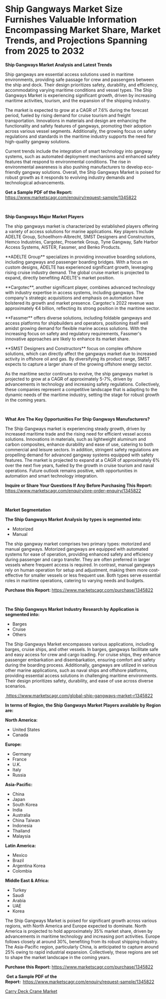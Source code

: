 <p><h1>Ship Gangways Market Size Furnishes Valuable Information Encompassing Market Share, Market Trends, and Projections Spanning from 2025 to 2032</h1></p><p><strong>Ship Gangways Market Analysis and Latest Trends</strong></p>
<p><p>Ship gangways are essential access solutions used in maritime environments, providing safe passage for crew and passengers between the ship and dock. Their design prioritizes safety, durability, and efficiency, accommodating varying maritime conditions and vessel types. The Ship Gangways Market is experiencing significant growth, driven by increasing maritime activities, tourism, and the expansion of the shipping industry.</p><p>The market is expected to grow at a CAGR of 7.6% during the forecast period, fueled by rising demand for cruise tourism and freight transportation. Innovations in materials and design are enhancing the functionality and safety features of gangways, promoting their adoption across various vessel segments. Additionally, the growing focus on safety regulations and standards in the maritime industry supports the need for high-quality gangway solutions.</p><p>Current trends include the integration of smart technology into gangway systems, such as automated deployment mechanisms and enhanced safety features that respond to environmental conditions. The rise in environmental awareness is also pushing manufacturers to develop eco-friendly gangway solutions. Overall, the Ship Gangways Market is poised for robust growth as it responds to evolving industry demands and technological advancements.</p></p>
<p><strong>Get a Sample PDF of the Report:&nbsp;</strong> <a href="https://www.marketscagr.com/enquiry/request-sample/1345822?utm_campaign=2320&utm_medium=2&utm_source=Github&utm_content=ia&utm_term=17022025&utm_id=ship-gangways">https://www.marketscagr.com/enquiry/request-sample/1345822</a></p>
<p>&nbsp;</p>
<p><strong>Ship Gangways Major Market Players</strong></p>
<p><p>The ship gangways market is characterized by established players offering a variety of access solutions for marine applications. Key players include ADELTE Group, Schoellhorn-Albrecht, SMST Designers and Constructors, Hemco Industries, Cargotec, Prosertek Group, Tyne Gangway, Safe Harbor Access Systems, AISTER, Fassmer, and Benko Products.</p><p>**ADELTE Group** specializes in providing innovative boarding solutions, including gangways and passenger boarding bridges. With a focus on custom designs, ADELTE has experienced significant growth, leveraging rising cruise industry demand. The global cruise market is projected to expand, directly benefiting ADELTE's market position.</p><p>**Cargotec**, another significant player, combines advanced technology with industry expertise in access systems, including gangways. The company's strategic acquisitions and emphasis on automation have bolstered its growth and market presence. Cargotec's 2022 revenue was approximately €4 billion, reflecting its strong position in the maritime sector.</p><p>**Fassmer** offers diverse solutions, including foldable gangways and access platforms for shipbuilders and operators, positioning itself well amidst growing demand for flexible marine access solutions. With the increasing focus on safety and regulatory requirements, Fassmer's innovative approaches are likely to enhance its market share.</p><p>**SMST Designers and Constructors** focus on complex offshore solutions, which can directly affect the gangways market due to increased activity in offshore oil and gas. By diversifying its product range, SMST expects to capture a larger share of the growing offshore energy sector.</p><p>As the maritime sector continues to evolve, the ship gangways market is projected to grow at a CAGR of approximately 5-7%, driven by advancements in technology and increasing safety regulations. Collectively, these companies represent a competitive landscape that is adapting to the dynamic needs of the maritime industry, setting the stage for robust growth in the coming years.</p></p>
<p>&nbsp;</p>
<p><strong>What Are The Key Opportunities For Ship Gangways Manufacturers?</strong></p>
<p><p>The Ship Gangways market is experiencing steady growth, driven by increased maritime trade and the rising need for efficient vessel access solutions. Innovations in materials, such as lightweight aluminum and carbon composites, enhance durability and ease of use, catering to both commercial and leisure sectors. In addition, stringent safety regulations are propelling demand for advanced gangway systems equipped with safety features. The market is projected to expand at a CAGR of approximately 6% over the next five years, fueled by the growth in cruise tourism and naval operations. Future outlook remains positive, with opportunities in automation and smart technology integration.</p></p>
<p><strong>Inquire or Share Your Questions If Any Before Purchasing This Report:</strong> <a href="https://www.marketscagr.com/enquiry/pre-order-enquiry/1345822?utm_campaign=2320&utm_medium=2&utm_source=Github&utm_content=ia&utm_term=17022025&utm_id=ship-gangways">https://www.marketscagr.com/enquiry/pre-order-enquiry/1345822</a></p>
<p>&nbsp;</p>
<p><strong>Market Segmentation</strong></p>
<p><strong>The Ship Gangways Market Analysis by types is segmented into:</strong></p>
<p><ul><li>Motorized</li><li>Manual</li></ul></p>
<p><p>The ship gangway market comprises two primary types: motorized and manual gangways. Motorized gangways are equipped with automated systems for ease of operation, providing enhanced safety and efficiency during passenger and cargo transfer. They are often preferred in larger vessels where frequent access is required. In contrast, manual gangways rely on human operation for setup and adjustment, making them more cost-effective for smaller vessels or less frequent use. Both types serve essential roles in maritime operations, catering to varying needs and budgets.</p></p>
<p><strong>Purchase this Report:&nbsp;</strong><a href="https://www.marketscagr.com/purchase/1345822?utm_campaign=2320&utm_medium=2&utm_source=Github&utm_content=ia&utm_term=17022025&utm_id=ship-gangways">https://www.marketscagr.com/purchase/1345822</a></p>
<p>&nbsp;</p>
<p><strong>The Ship Gangways Market Industry Research by Application is segmented into:</strong></p>
<p><ul><li>Barges</li><li>Cruise</li><li>Others</li></ul></p>
<p><p>The Ship Gangways Market encompasses various applications, including barges, cruise ships, and other vessels. In barges, gangways facilitate safe and easy access for crew and cargo loading. For cruise ships, they enhance passenger embarkation and disembarkation, ensuring comfort and safety during the boarding process. Additionally, gangways are utilized in various other marine applications, such as naval ships and offshore platforms, providing essential access solutions in challenging maritime environments. Their design prioritizes safety, durability, and ease of use across diverse scenarios.</p></p>
<p><a href="https://www.marketscagr.com/global-ship-gangways-market-r1345822?utm_campaign=2320&utm_medium=2&utm_source=Github&utm_content=ia&utm_term=17022025&utm_id=ship-gangways">&nbsp;https://www.marketscagr.com/global-ship-gangways-market-r1345822</a></p>
<p><strong>In terms of Region, the Ship Gangways Market Players available by Region are:</strong></p>
<p>
    <p> <strong> North America: </strong>
        <ul>
            <li>United States</li>
            <li>Canada</li>
        </ul>
        </p> 
    <p> <strong> Europe: </strong>
        <ul>
            <li>Germany</li>
            <li>France</li>
            <li>U.K.</li>
            <li>Italy</li>
            <li>Russia</li>
        </ul>
        </p> 
    <p> <strong> Asia-Pacific: </strong>
        <ul>
            <li>China</li>
            <li>Japan</li>
            <li>South Korea</li>
            <li>India</li>
            <li>Australia</li>
            <li>China Taiwan</li>
            <li>Indonesia</li>
            <li>Thailand</li>
            <li>Malaysia</li>
        </ul>
        </p> 
    <p> <strong> Latin America: </strong>
        <ul>
            <li>Mexico</li>
            <li>Brazil</li>
            <li>Argentina Korea</li>
            <li>Colombia</li>
        </ul>
        </p> 
    <p> <strong> Middle East & Africa: </strong>
        <ul>
            <li>Turkey</li>
            <li>Saudi</li>
            <li>Arabia</li>
            <li>UAE</li>
            <li>Korea</li>
        </ul>
    </p>
    </p>
<p><p>The Ship Gangways Market is poised for significant growth across various regions, with North America and Europe expected to dominate. North America is projected to hold approximately 35% market share, driven by advancements in maritime technology and increasing port activities. Europe follows closely at around 30%, benefiting from its robust shipping industry. The Asia-Pacific region, particularly China, is anticipated to capture around 25% owing to rapid industrial expansion. Collectively, these regions are set to shape the market landscape in the coming years.</p></p>
<p><strong>Purchase this Report: </strong><a href="https://www.marketscagr.com/purchase/1345822?utm_campaign=2320&utm_medium=2&utm_source=Github&utm_content=ia&utm_term=17022025&utm_id=ship-gangways">https://www.marketscagr.com/purchase/1345822</a></p>
<p>&nbsp;<strong>Get a Sample PDF of the Report:&nbsp;&nbsp;</strong><a href="https://www.marketscagr.com/enquiry/request-sample/1345822?utm_campaign=2320&utm_medium=2&utm_source=Github&utm_content=ia&utm_term=17022025&utm_id=ship-gangways">https://www.marketscagr.com/enquiry/request-sample/1345822</a></p>
<p><strong></strong></p>
<p><p><a href="https://github.com/dierdrecrichton210/Market-Research-Report-List-1/blob/main/carry-deck-crane-market.md?utm_campaign=2320&utm_medium=2&utm_source=Github&utm_content=ia&utm_term=17022025&utm_id=ship-gangways">Carry Deck Crane Market</a></p></p>